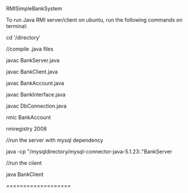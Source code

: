 RMISimpleBankSystem


To run Java RMI server/client on ubuntu, run the following commands on terminal:

cd '/directory' 

//compile .java files

javac BankServer.java

javac BankClient.java

javac BankAccount.java

javac BankInterface.java

javac DbConnection.java

rmic BankAccount

rmiregistry 2008

//run the server with mysql dependency

java -cp "/mysqldirectory/mysql-connector-java-5.1.23:."BankServer

//run the client

java BankClient


===================
